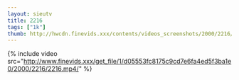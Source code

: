 ```yaml
--- 
layout: sieutv
title: 2216
tags: ["1k"]
thumb: http://hwcdn.finevids.xxx/contents/videos_screenshots/2000/2216/preview.mp4.jpg
---
```

{% include video src="http://www.finevids.xxx/get_file/1/d05553fc8175c9cd7e6fa4ed5f3ba1e0/2000/2216/2216.mp4/" %} 
